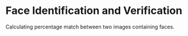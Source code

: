 # Face Identification and Verification
Calculating percentage match between two images containing faces.
